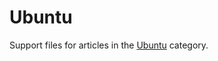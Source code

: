 # Ubuntu

Support files for articles in the [Ubuntu](https://www.vultr.com/docs/category/ubuntu/) category.
